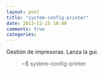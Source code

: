 ```yaml
---
layout: post
title: "system-config-printer"
date: 2013-12-15 18:40
comments: true
categories: 
---
```

Gestión de impresoras. Lanza la gui.

>~$ system-config-printer

